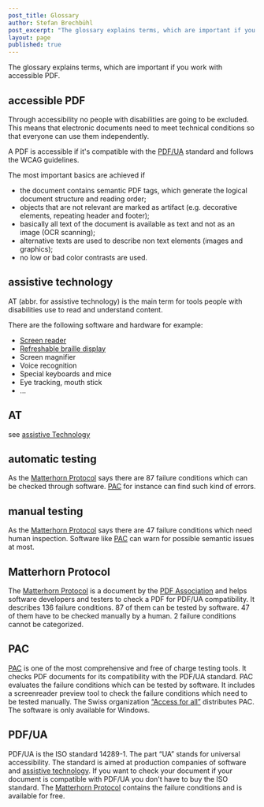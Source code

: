 ```yaml
---
post_title: Glossary
author: Stefan Brechbühl
post_excerpt: "The glossary explains terms, which are important if you work with accessible PDF."
layout: page
published: true
---
```


The glossary explains terms, which are important if you work with accessible PDF.

<h2 id="accessible">accessible PDF</h2>

Through accessibility no people with disabilities are going to be excluded. This means that electronic documents need to meet technical conditions so that everyone can use them independently. 

A PDF is accessible if it's compatible with the [PDF/UA](#pdfua) standard and follows the WCAG guidelines.

The most important basics are achieved if

* the document contains semantic PDF tags, which generate the logical document structure and reading order;
* objects that are not relevant are marked as artifact (e.g. decorative elements, repeating header and footer);
* basically all text of the document is available as text and not as an image (OCR scanning);
* alternative texts are used to describe non text elements (images and graphics);
* no low or bad color contrasts are used.

<h2 id="assistive-technology">assistive technology</h2>

AT (abbr. for assistive technology) is the main term for tools people with disabilities use to read and understand content.

There are the following software and hardware for example:

*   [Screen reader](https://en.wikipedia.org/wiki/Screen_reader)
*   [Refreshable braille display](https://en.wikipedia.org/wiki/Refreshable_braille_display)
*   Screen magnifier
*   Voice recognition
*   Special keyboards and mice
*   Eye tracking, mouth stick
*   …

## AT

see [assistive Technology](#assistive-technology)

<h2 id="automatic-testing">automatic testing</h2>

As the [Matterhorn Protocol](#matterhorn) says there are 87 failure conditions which can be checked through software. [PAC](#pac) for instance can find such kind of errors.

<h2 id="manual-testing">manual testing</h2>

As the [Matterhorn Protocol](#matterhorn) says there are 47 failure conditions which need human inspection. Software like [PAC](#pac) can  warn for possible semantic issues at most.

<h2 id="matterhorn">Matterhorn Protocol</h2>

The [Matterhorn Protocol](https://www.pdfa.org/publication/the-matterhorn-protocol-1-02/) is a document by the [PDF Association](https://www.pdfa.org/) and helps software developers and testers to check a PDF for PDF/UA compatibility. It describes 136 failure conditions. 87 of them can be tested by software. 47 of them have to be checked manually by a human. 2 failure conditions cannot be categorized.

<h2 id="pac">PAC</h2>

[PAC](http://access-for-all.ch/en/pdf-lab/pdf-accessibility-checker-pac.html) is one of the most comprehensive and free of charge testing tools. It checks PDF documents for its compatibility with the PDF/UA standard. PAC evaluates the failure conditions which can be tested by software. It includes a screenreader preview tool to check the failure conditions which need to be tested manually. The Swiss organization [“Access for all”](http://access-for-all.ch/en/) distributes PAC. The software is only available for Windows.

<h2 id="pdfua">PDF/UA</h2>

PDF/UA is the ISO standard 14289-1. The part “UA” stands for universal accessibility. The standard is aimed at production companies of software and [assistive technology](#assistive-technology). If you want to check your document if your document is compatible with PDF/UA you don't have to buy the ISO standard. The [Matterhorn Protocol](#matterhorn) contains the failure conditions and is available for free.